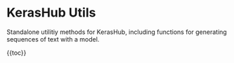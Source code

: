 # KerasHub Utils

Standalone utilitiy methods for KerasHub, including functions for generating
sequences of text with a model.

{{toc}}
